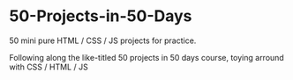 # 50-Projects-in-50-Days
50 mini pure HTML / CSS / JS projects for practice.

Following along the like-titled 50 projects in 50 days course, toying arround with CSS / HTML / JS
